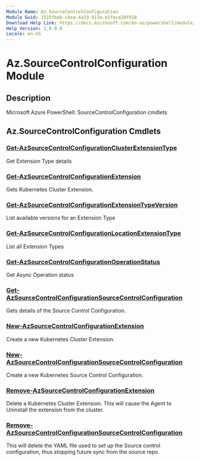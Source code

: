 ```yaml
---
Module Name: Az.SourceControlConfiguration
Module Guid: 1515fbab-cbea-4a33-913a-e1fece28fd18
Download Help Link: https://docs.microsoft.com/en-us/powershell/module/az.sourcecontrolconfiguration
Help Version: 1.0.0.0
Locale: en-US
---
```


# Az.SourceControlConfiguration Module
## Description
Microsoft Azure PowerShell: SourceControlConfiguration cmdlets

## Az.SourceControlConfiguration Cmdlets
### [Get-AzSourceControlConfigurationClusterExtensionType](Get-AzSourceControlConfigurationClusterExtensionType.md)
Get Extension Type details

### [Get-AzSourceControlConfigurationExtension](Get-AzSourceControlConfigurationExtension.md)
Gets Kubernetes Cluster Extension.

### [Get-AzSourceControlConfigurationExtensionTypeVersion](Get-AzSourceControlConfigurationExtensionTypeVersion.md)
List available versions for an Extension Type

### [Get-AzSourceControlConfigurationLocationExtensionType](Get-AzSourceControlConfigurationLocationExtensionType.md)
List all Extension Types

### [Get-AzSourceControlConfigurationOperationStatus](Get-AzSourceControlConfigurationOperationStatus.md)
Get Async Operation status

### [Get-AzSourceControlConfigurationSourceControlConfiguration](Get-AzSourceControlConfigurationSourceControlConfiguration.md)
Gets details of the Source Control Configuration.

### [New-AzSourceControlConfigurationExtension](New-AzSourceControlConfigurationExtension.md)
Create a new Kubernetes Cluster Extension.

### [New-AzSourceControlConfigurationSourceControlConfiguration](New-AzSourceControlConfigurationSourceControlConfiguration.md)
Create a new Kubernetes Source Control Configuration.

### [Remove-AzSourceControlConfigurationExtension](Remove-AzSourceControlConfigurationExtension.md)
Delete a Kubernetes Cluster Extension.
This will cause the Agent to Uninstall the extension from the cluster.

### [Remove-AzSourceControlConfigurationSourceControlConfiguration](Remove-AzSourceControlConfigurationSourceControlConfiguration.md)
This will delete the YAML file used to set up the Source control configuration, thus stopping future sync from the source repo.

